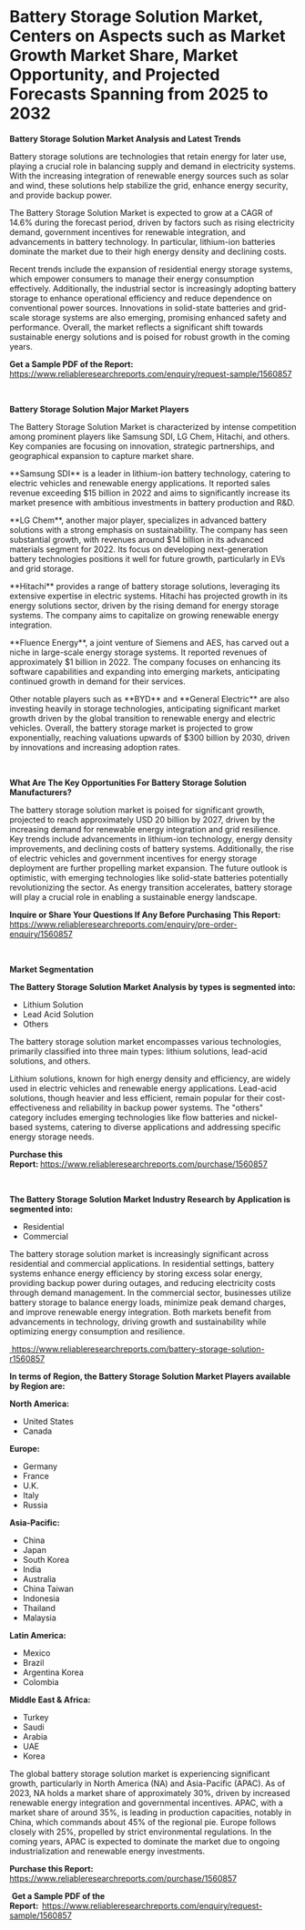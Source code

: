 <p><h1>Battery Storage Solution Market, Centers on Aspects such as Market Growth Market Share, Market Opportunity, and Projected Forecasts Spanning from 2025 to 2032</h1></p><p><strong>Battery Storage Solution Market Analysis and Latest Trends</strong></p>
<p><p>Battery storage solutions are technologies that retain energy for later use, playing a crucial role in balancing supply and demand in electricity systems. With the increasing integration of renewable energy sources such as solar and wind, these solutions help stabilize the grid, enhance energy security, and provide backup power. </p><p>The Battery Storage Solution Market is expected to grow at a CAGR of 14.6% during the forecast period, driven by factors such as rising electricity demand, government incentives for renewable integration, and advancements in battery technology. In particular, lithium-ion batteries dominate the market due to their high energy density and declining costs. </p><p>Recent trends include the expansion of residential energy storage systems, which empower consumers to manage their energy consumption effectively. Additionally, the industrial sector is increasingly adopting battery storage to enhance operational efficiency and reduce dependence on conventional power sources. Innovations in solid-state batteries and grid-scale storage systems are also emerging, promising enhanced safety and performance. Overall, the market reflects a significant shift towards sustainable energy solutions and is poised for robust growth in the coming years.</p></p>
<p><strong>Get a Sample PDF of the Report:&nbsp;</strong> <a href="https://www.reliableresearchreports.com/enquiry/request-sample/1560857?utm_campaign=38&utm_medium=2&utm_source=Github&utm_content=ia&utm_term=16042025&utm_id=battery-storage-solution">https://www.reliableresearchreports.com/enquiry/request-sample/1560857</a></p>
<p>&nbsp;</p>
<p><strong>Battery Storage Solution Major Market Players</strong></p>
<p><p>The Battery Storage Solution Market is characterized by intense competition among prominent players like Samsung SDI, LG Chem, Hitachi, and others. Key companies are focusing on innovation, strategic partnerships, and geographical expansion to capture market share.</p><p>**Samsung SDI** is a leader in lithium-ion battery technology, catering to electric vehicles and renewable energy applications. It reported sales revenue exceeding $15 billion in 2022 and aims to significantly increase its market presence with ambitious investments in battery production and R&D.</p><p>**LG Chem**, another major player, specializes in advanced battery solutions with a strong emphasis on sustainability. The company has seen substantial growth, with revenues around $14 billion in its advanced materials segment for 2022. Its focus on developing next-generation battery technologies positions it well for future growth, particularly in EVs and grid storage.</p><p>**Hitachi** provides a range of battery storage solutions, leveraging its extensive expertise in electric systems. Hitachi has projected growth in its energy solutions sector, driven by the rising demand for energy storage systems. The company aims to capitalize on growing renewable energy integration.</p><p>**Fluence Energy**, a joint venture of Siemens and AES, has carved out a niche in large-scale energy storage systems. It reported revenues of approximately $1 billion in 2022. The company focuses on enhancing its software capabilities and expanding into emerging markets, anticipating continued growth in demand for their services.</p><p>Other notable players such as **BYD** and **General Electric** are also investing heavily in storage technologies, anticipating significant market growth driven by the global transition to renewable energy and electric vehicles. Overall, the battery storage market is projected to grow exponentially, reaching valuations upwards of $300 billion by 2030, driven by innovations and increasing adoption rates.</p></p>
<p>&nbsp;</p>
<p><strong>What Are The Key Opportunities For Battery Storage Solution Manufacturers?</strong></p>
<p><p>The battery storage solution market is poised for significant growth, projected to reach approximately USD 20 billion by 2027, driven by the increasing demand for renewable energy integration and grid resilience. Key trends include advancements in lithium-ion technology, energy density improvements, and declining costs of battery systems. Additionally, the rise of electric vehicles and government incentives for energy storage deployment are further propelling market expansion. The future outlook is optimistic, with emerging technologies like solid-state batteries potentially revolutionizing the sector. As energy transition accelerates, battery storage will play a crucial role in enabling a sustainable energy landscape.</p></p>
<p><strong>Inquire or Share Your Questions If Any Before Purchasing This Report:</strong> <a href="https://www.reliableresearchreports.com/enquiry/pre-order-enquiry/1560857?utm_campaign=38&utm_medium=2&utm_source=Github&utm_content=ia&utm_term=16042025&utm_id=battery-storage-solution">https://www.reliableresearchreports.com/enquiry/pre-order-enquiry/1560857</a></p>
<p>&nbsp;</p>
<p><strong>Market Segmentation</strong></p>
<p><strong>The Battery Storage Solution Market Analysis by types is segmented into:</strong></p>
<p><ul><li>Lithium Solution</li><li>Lead Acid Solution</li><li>Others</li></ul></p>
<p><p>The battery storage solution market encompasses various technologies, primarily classified into three main types: lithium solutions, lead-acid solutions, and others. </p><p>Lithium solutions, known for high energy density and efficiency, are widely used in electric vehicles and renewable energy applications. Lead-acid solutions, though heavier and less efficient, remain popular for their cost-effectiveness and reliability in backup power systems. The "others" category includes emerging technologies like flow batteries and nickel-based systems, catering to diverse applications and addressing specific energy storage needs.</p></p>
<p><strong>Purchase this Report:&nbsp;</strong><a href="https://www.reliableresearchreports.com/purchase/1560857?utm_campaign=38&utm_medium=2&utm_source=Github&utm_content=ia&utm_term=16042025&utm_id=battery-storage-solution">https://www.reliableresearchreports.com/purchase/1560857</a></p>
<p>&nbsp;</p>
<p><strong>The Battery Storage Solution Market Industry Research by Application is segmented into:</strong></p>
<p><ul><li>Residential</li><li>Commercial</li></ul></p>
<p><p>The battery storage solution market is increasingly significant across residential and commercial applications. In residential settings, battery systems enhance energy efficiency by storing excess solar energy, providing backup power during outages, and reducing electricity costs through demand management. In the commercial sector, businesses utilize battery storage to balance energy loads, minimize peak demand charges, and improve renewable energy integration. Both markets benefit from advancements in technology, driving growth and sustainability while optimizing energy consumption and resilience.</p></p>
<p><a href="https://www.reliableresearchreports.com/battery-storage-solution-r1560857?utm_campaign=38&utm_medium=2&utm_source=Github&utm_content=ia&utm_term=16042025&utm_id=battery-storage-solution">&nbsp;https://www.reliableresearchreports.com/battery-storage-solution-r1560857</a></p>
<p><strong>In terms of Region, the Battery Storage Solution Market Players available by Region are:</strong></p>
<p>
    <p> <strong> North America: </strong>
        <ul>
            <li>United States</li>
            <li>Canada</li>
        </ul>
        </p> 
    <p> <strong> Europe: </strong>
        <ul>
            <li>Germany</li>
            <li>France</li>
            <li>U.K.</li>
            <li>Italy</li>
            <li>Russia</li>
        </ul>
        </p> 
    <p> <strong> Asia-Pacific: </strong>
        <ul>
            <li>China</li>
            <li>Japan</li>
            <li>South Korea</li>
            <li>India</li>
            <li>Australia</li>
            <li>China Taiwan</li>
            <li>Indonesia</li>
            <li>Thailand</li>
            <li>Malaysia</li>
        </ul>
        </p> 
    <p> <strong> Latin America: </strong>
        <ul>
            <li>Mexico</li>
            <li>Brazil</li>
            <li>Argentina Korea</li>
            <li>Colombia</li>
        </ul>
        </p> 
    <p> <strong> Middle East & Africa: </strong>
        <ul>
            <li>Turkey</li>
            <li>Saudi</li>
            <li>Arabia</li>
            <li>UAE</li>
            <li>Korea</li>
        </ul>
    </p>
    </p>
<p><p>The global battery storage solution market is experiencing significant growth, particularly in North America (NA) and Asia-Pacific (APAC). As of 2023, NA holds a market share of approximately 30%, driven by increased renewable energy integration and governmental incentives. APAC, with a market share of around 35%, is leading in production capacities, notably in China, which commands about 45% of the regional pie. Europe follows closely with 25%, propelled by strict environmental regulations. In the coming years, APAC is expected to dominate the market due to ongoing industrialization and renewable energy investments.</p></p>
<p><strong>Purchase this Report: </strong><a href="https://www.reliableresearchreports.com/purchase/1560857?utm_campaign=38&utm_medium=2&utm_source=Github&utm_content=ia&utm_term=16042025&utm_id=battery-storage-solution">https://www.reliableresearchreports.com/purchase/1560857</a></p>
<p>&nbsp;<strong>Get a Sample PDF of the Report:&nbsp;&nbsp;</strong><a href="https://www.reliableresearchreports.com/enquiry/request-sample/1560857?utm_campaign=38&utm_medium=2&utm_source=Github&utm_content=ia&utm_term=16042025&utm_id=battery-storage-solution">https://www.reliableresearchreports.com/enquiry/request-sample/1560857</a></p>
<p><strong></strong></p>
<p><p></p><p></p><p></p></p>
